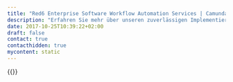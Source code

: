 ```yaml
---
title: "Red6 Enterprise Software Workflow Automation Services | Camunda BPM"
description: "Erfahren Sie mehr über unseren zuverlässigen Implementierungspartner Red6 Enterprise Software. Camunda ist der Marktführer für Workflow-Automatisierung und Geschäftsprozessmanagement. Holen Sie sich heute Ihre 30-Tage-Testversion."
date: 2017-10-25T10:39:22+02:00
draft: false
contact: true
contacthidden: true
mycontent: static
---
```

{{<partner-single
company="red6 enterprise software GmbH"
type="si"
website="http://red6-es.de"
countrycode="DE"
city="Hamburg"
description="<p>Als Spin-off der HanseMerkur (einem der modernsten Versicherer Deutschlands) bauen wir gro&szlig;artige Business- und Versicherungsl&ouml;sungen.<br />&nbsp;&nbsp;<br />Wir nehmen Sie an die Hand, von der ersten Idee bis hin zum produktiven Betrieb.<br />Wir entwickeln mit Ihnen zusammen Gesch&auml;ftsprozesse und setzen diese um, gerne auch mit Ihnen gemeinsam.<br />Dabei setzen wir konsequent Camunda als leistungsstarke Process-Engine ein, da uns die Flexibilit&auml;t und Funktionalit&auml;t in unserer eigenen Praxis klar &uuml;berzeugt hat.<br />&nbsp;&nbsp;<br />Sie profitieren von unserer Erfahrung aus vielen erfolgreichen Projekten die wir umgesetzt haben. Die meisten davon<br />betreuen wir langfristig und haben dadurch wertvolle Erkenntnisse dar&uuml;ber gesammelt, was wirklich funktioniert.<br />&nbsp;&nbsp;<br /># Automatisierung von Gesch&auml;ftsprozessen der Reiseversicherung<br /># Bestandssystem f&uuml;r die Reiseversicherung<br /># Konzept und Realisierung von Benutzeroberfl&auml;chen f&uuml;r Innendienst-Mitarbeiter<br /># Online Schnittstellen f&uuml;r Angebot und Abschlu&szlig; von Versicherungen<br />&nbsp;&nbsp;<br />Wir nutzen zeitgem&auml;&szlig;e Technologien, meistens aus der Java-Welt.<br />Wir entwickeln ergonomische Benutzeroberfl&auml;chen und legen Wert auf Automatisierung und Qualit&auml;tssicherung.</p>"
siregion="dach"
level="basic"
logo="//images.ctfassets.net/vpidbgnakfvf/3f84mNVXBeSgO6MIcum4uk/a58adf7f4b09c15b7c5979a68dc4de8e/red6-logo.svg">}}